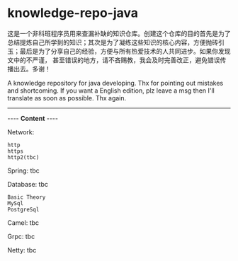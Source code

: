 # knowledge-repo-java
​    这是一个非科班程序员用来查漏补缺的知识仓库。创建这个仓库的目的首先是为了总结提炼自己所学到的知识；其次是为了凝练这些知识的核心内容，方便抛砖引玉；最后是为了分享自己的经验，方便与所有热爱技术的人共同进步。如果你发现文中的不严谨， 甚至错误的地方，请不吝赐教，我会及时完善改正，避免错误传播出去。多谢！

A knowledge repository for java developing. Thx for pointing out mistakes and shortcoming. If you want a English edition, plz leave a msg then I'll translate as soon as possible. Thx again.

-------------------

---- **Content** ----

Network:
```
http
https
http2(tbc)
```

Spring: tbc

Database: tbc
```
Basic Theory
MySql
PostgreSql
```

Camel: tbc

Grpc:  tbc

Netty: tbc